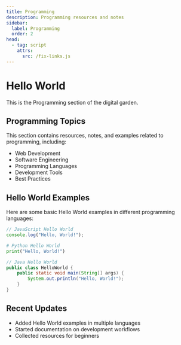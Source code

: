 ```yaml
---
title: Programming
description: Programming resources and notes
sidebar:
  label: Programming
  order: 2
head:
  - tag: script
    attrs:
      src: /fix-links.js
---
```


# Hello World

This is the Programming section of the digital garden.

## Programming Topics

This section contains resources, notes, and examples related to programming, including:

- Web Development
- Software Engineering
- Programming Languages
- Development Tools
- Best Practices

## Hello World Examples

Here are some basic Hello World examples in different programming languages:

```javascript
// JavaScript Hello World
console.log("Hello, World!");
```

```python
# Python Hello World
print("Hello, World!")
```

```java
// Java Hello World
public class HelloWorld {
    public static void main(String[] args) {
        System.out.println("Hello, World!");
    }
}
```

## Recent Updates

- Added Hello World examples in multiple languages
- Started documentation on development workflows
- Collected resources for beginners 